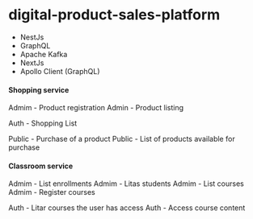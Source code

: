# digital-product-sales-platform


- NestJs
- GraphQL
- Apache Kafka
- NextJs
- Apollo Client (GraphQL)

#### Shopping service

Admim - Product registration
Admin - Product listing

Auth - Shopping List

Public - Purchase of a product
Public - List of products available for purchase

#### Classroom service

Admim - List enrollments
Admim - Litas students
Admim - List courses
Admim - Register courses

Auth - Litar courses the user has access
Auth - Access course content